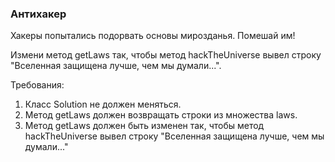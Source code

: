 
### Антихакер

Хакеры попытались подорвать основы мирозданья.
Помешай им!

Измени метод getLaws так, чтобы метод hackTheUniverse вывел строку &quot;Вселенная защищена лучше, чем мы думали...&quot;.


Требования:
1.	Класс Solution не должен меняться.
2.	Метод getLaws должен возвращать строки из множества laws.
3.	Метод getLaws должен быть изменен так, чтобы метод hackTheUniverse вывел строку &quot;Вселенная защищена лучше, чем мы думали...&quot;


